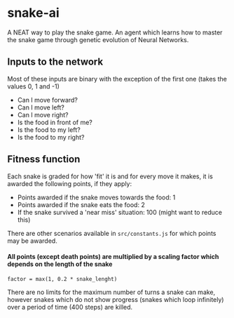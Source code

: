 # snake-ai

A NEAT way to play the snake game. An agent which learns how to master the snake game through genetic evolution of Neural Networks.

## Inputs to the network

Most of these inputs are binary with the exception of the first one (takes the values 0, 1 and -1)

  - Can I move forward?
  - Can I move left?
  - Can I move right?
  - Is the food in front of me?
  - Is the food to my left?
  - Is the food to my right?
 
## Fitness function

Each snake is graded for how 'fit' it is and for every move it makes, it is awarded the following points, if they apply:

  - Points awarded if the snake moves towards the food: 1
  - Points awarded if the snake eats the food: 2
  - If the snake survived a 'near miss' situation: 100  (might want to reduce this)

There are other scenarios available in `src/constants.js` for which points may be awarded.

#### All points (except death points) are multiplied by a scaling factor which depends on the length of the snake
    factor = max(1, 0.2 * snake_lenght)

There are no limits for the maximum number of turns a snake can make, however snakes which do not show progress (snakes which loop infinitely) over a period of time (400 steps) are killed.

  
